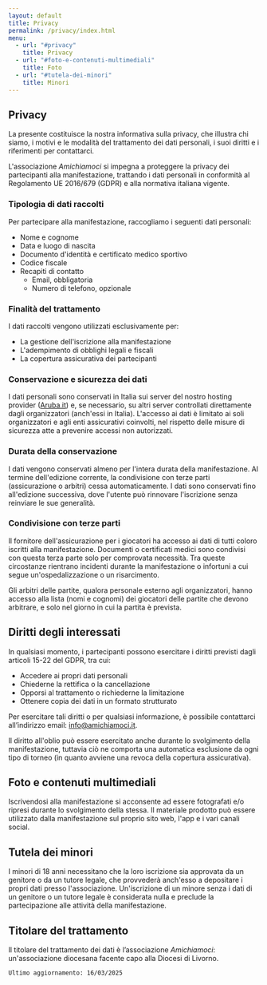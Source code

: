 ```yaml
---
layout: default
title: Privacy
permalink: /privacy/index.html
menu:
  - url: "#privacy"
    title: Privacy
  - url: "#foto-e-contenuti-multimediali"
    title: Foto
  - url: "#tutela-dei-minori"
    title: Minori
---
```


## Privacy

La presente costituisce la nostra informativa sulla privacy,
che illustra chi siamo, i motivi e le modalità del
trattamento dei dati personali, i suoi diritti e i riferimenti
per contattarci.

L'associazione *Amichiamoci* si impegna a proteggere la privacy dei partecipanti alla manifestazione, trattando i dati personali in conformità al Regolamento UE 2016/679 (GDPR) e alla normativa italiana vigente.  


### Tipologia di dati raccolti
Per partecipare alla manifestazione, raccogliamo i seguenti dati personali:  
- Nome e cognome  
- Data e luogo di nascita  
- Documento d'identità e certificato medico sportivo
- Codice fiscale  
- Recapiti di contatto
    - Email, obbligatoria
    - Numero di telefono, opzionale


### Finalità del trattamento 
I dati raccolti vengono utilizzati esclusivamente per:  
- La gestione dell'iscrizione alla manifestazione  
- L'adempimento di obblighi legali e fiscali  
- La copertura assicurativa dei partecipanti  


### Conservazione e sicurezza dei dati
I dati personali sono conservati in Italia sui server del nostro hosting provider ([Aruba.it](https://aruba.it)) e, se necessario, su altri server controllati direttamente dagli organizzatori (anch'essi in Italia). L'accesso ai dati è limitato ai soli organizzatori e agli enti assicurativi coinvolti, nel rispetto delle misure di sicurezza atte a prevenire accessi non autorizzati.  


### Durata della conservazione 
I dati vengono conservati almeno per l'intera durata della manifestazione. Al termine dell'edizione corrente, la condivisione con terze parti (assicurazione o arbitri) cessa automaticamente. I dati sono conservati fino all'edizione successiva, dove l'utente può rinnovare l'iscrizione senza
reinviare le sue generalità.


### Condivisione con terze parti
Il fornitore dell'assicurazione per i giocatori ha accesso ai dati di tutti coloro iscritti alla manifestazione. Documenti o certificati medici 
sono condivisi con questa terza parte solo per comprovata necessità.
Tra queste circostanze rientrano incidenti durante la manifestazione o infortuni a cui segue un'ospedalizzazione o un risarcimento.

Gli arbitri delle partite, qualora personale esterno agli organizzatori, hanno accesso alla lista (nomi e cognomi) dei giocatori delle partite che devono arbitrare, e solo nel giorno in cui la partita è prevista.


## Diritti degli interessati 
In qualsiasi momento, i partecipanti possono esercitare i diritti previsti dagli articoli 15-22 del GDPR, tra cui:  
- Accedere ai propri dati personali  
- Chiederne la rettifica o la cancellazione  
- Opporsi al trattamento o richiederne la limitazione  
- Ottenere copia dei dati in un formato strutturato  

Per esercitare tali diritti o per qualsiasi informazione,
è possibile contattarci all’indirizzo email: 
[info@amichiamoci.it](mailto:info@amichiamoci.it).  

Il diritto all'oblio può essere esercitato anche durante lo svolgimento della manifestazione, tuttavia ciò ne comporta una automatica esclusione da ogni tipo di torneo (in quanto avviene una revoca della copertura assicurativa).


## Foto e contenuti multimediali
Iscrivendosi alla manifestazione si acconsente ad essere fotografati e/o ripresi durante lo svolgimento della stessa.
Il materiale prodotto può essere utilizzato dalla manifestazione sul proprio sito web, l'app e i vari canali social.


## Tutela dei minori
I minori di 18 anni necessitano che la loro iscrizione sia approvata da un genitore o da un tutore legale, che provvederà anch'esso a depositare i propri dati presso l'associazione.
Un'iscrizione di un minore senza i dati di un genitore o un tutore legale è considerata nulla e preclude la partecipazione alle attività della manifestazione.


## Titolare del trattamento
Il titolare del trattamento dei dati è l’associazione *Amichiamoci*:
un'associazione diocesana facente capo alla Diocesi di Livorno.  

`Ultimo aggiornamento: 16/03/2025`